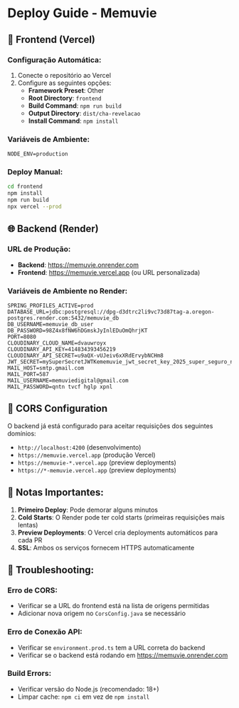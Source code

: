 # Deploy Guide - Memuvie

## 🚀 Frontend (Vercel)

### Configuração Automática:
1. Conecte o repositório ao Vercel
2. Configure as seguintes opções:
   - **Framework Preset**: Other
   - **Root Directory**: `frontend`
   - **Build Command**: `npm run build`
   - **Output Directory**: `dist/cha-revelacao`
   - **Install Command**: `npm install`

### Variáveis de Ambiente:
```
NODE_ENV=production
```

### Deploy Manual:
```bash
cd frontend
npm install
npm run build
npx vercel --prod
```

## 🌐 Backend (Render)

### URL de Produção:
- **Backend**: https://memuvie.onrender.com
- **Frontend**: https://memuvie.vercel.app (ou URL personalizada)

### Variáveis de Ambiente no Render:
```
SPRING_PROFILES_ACTIVE=prod
DATABASE_URL=jdbc:postgresql://dpg-d3dtrc2li9vc73d87tag-a.oregon-postgres.render.com:5432/memuvie_db
DB_USERNAME=memuvie_db_user
DB_PASSWORD=98Z4x8fNW6hDGmskJyInlEDuOmQhrjKT
PORT=8080
CLOUDINARY_CLOUD_NAME=dvauwroyx
CLOUDINARY_API_KEY=414834393456219
CLOUDINARY_API_SECRET=u9aQX-vUJeiv6xXRdErvybNCHm8
JWT_SECRET=mySuperSecretJWTKememuvie_jwt_secret_key_2025_super_seguro_nao_compartilhar_123456789
MAIL_HOST=smtp.gmail.com
MAIL_PORT=587
MAIL_USERNAME=memuviedigital@gmail.com
MAIL_PASSWORD=qntn tvcf hglp xpnl
```

## 🔄 CORS Configuration

O backend já está configurado para aceitar requisições dos seguintes domínios:
- `http://localhost:4200` (desenvolvimento)
- `https://memuvie.vercel.app` (produção Vercel)
- `https://memuvie-*.vercel.app` (preview deployments)
- `https://*-memuvie.vercel.app` (preview deployments)

## 📝 Notas Importantes:

1. **Primeiro Deploy**: Pode demorar alguns minutos
2. **Cold Starts**: O Render pode ter cold starts (primeiras requisições mais lentas)
3. **Preview Deployments**: O Vercel cria deployments automáticos para cada PR
4. **SSL**: Ambos os serviços fornecem HTTPS automaticamente

## 🐛 Troubleshooting:

### Erro de CORS:
- Verificar se a URL do frontend está na lista de origens permitidas
- Adicionar nova origem no `CorsConfig.java` se necessário

### Erro de Conexão API:
- Verificar se `environment.prod.ts` tem a URL correta do backend
- Verificar se o backend está rodando em https://memuvie.onrender.com

### Build Errors:
- Verificar versão do Node.js (recomendado: 18+)
- Limpar cache: `npm ci` em vez de `npm install`